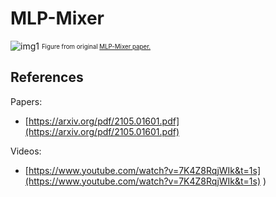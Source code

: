 # MLP-Mixer

![img1](https://github.com/CepkaR/My-ZOO/blob/31cf42079965f7015c464f89d79ad0d663a301a2/images/img_mixer.png) <sub><sup>Figure from original [MLP-Mixer paper.](https://arxiv.org/pdf/2105.01601.pdf)<sub><sup>

## References

Papers:

* [https://arxiv.org/pdf/2105.01601.pdf](https://arxiv.org/pdf/2105.01601.pdf) 

Videos:

* [https://www.youtube.com/watch?v=7K4Z8RqjWIk&t=1s](https://www.youtube.com/watch?v=7K4Z8RqjWIk&t=1s)
)